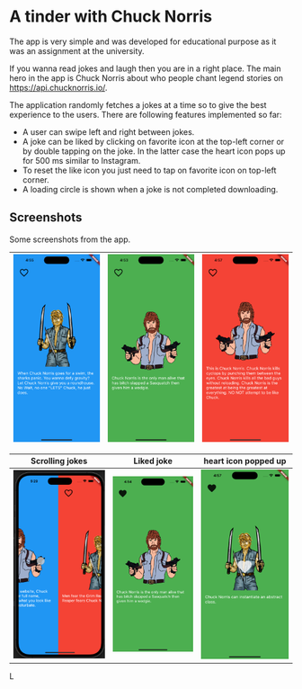 # A tinder with Chuck Norris

The app is very simple and was developed for educational purpose as it was an assignment at the
university.

If you wanna read jokes and laugh then you are in a right place. The main hero in the app is Chuck
Norris about who people chant legend stories on https://api.chucknorris.io/.

The application randomly fetches a jokes at a time so to give the best experience to the users.
There are following features implemented so far:

* A user can swipe left and right between jokes.
* A joke can be liked by clicking on favorite icon at the top-left corner or by double tapping on the
  joke. In the latter case the heart icon pops up for 500 ms similar to Instagram.
* To reset the like icon you just need to tap on favorite icon on top-left corner.
* A loading circle is shown when a joke is not completed downloading.

## Screenshots
Some screenshots from the app.

|<img src="/screenshots/screenshot1.png" alt="Screenshot"> | <img src="/screenshots/screenshot2.png" alt="Screenshot"> | <img src="/screenshots/screenshot3.png" alt="Screenshot"> |
|:---:|:--:|:---:|



|                    Scrolling jokes                     |                        Liked joke                        |                       heart icon popped up                       |
|:------------------------------------------------------:|:--------------------------------------------------------:|:----------------------------------------------------------------:|
| <img src="/screenshots/scrolling.png" alt="Scrolling"> | <img src="/screenshots/liked_joke.png" alt="liked joke"> | <img src="/screenshots/heart_overlay.png" alt="heart popped up"> |
L
